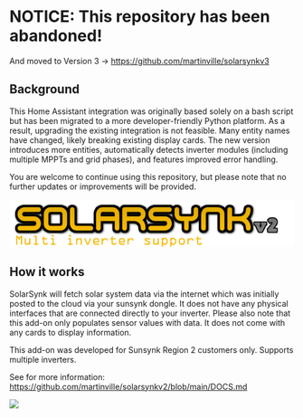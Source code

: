 # NOTICE: This repository has been abandoned!
And moved to Version 3 -> https://github.com/martinville/solarsynkv3

## Background
This Home Assistant integration was originally based solely on a bash script but has been migrated to a more developer-friendly Python platform. As a result, upgrading the existing integration is not feasible. Many entity names have changed, likely breaking existing display cards. The new version introduces more entities, automatically detects inverter modules (including multiple MPPTs and grid phases), and features improved error handling.

You are welcome to continue using this repository, but please note that no further updates or improvements will be provided.


![](https://github.com/martinville/solarsynk_test/blob/main/logo.png)


## How it works
SolarSynk will fetch solar system data via the internet which was initially posted to the cloud via your sunsynk dongle. It does not have any physical interfaces that are connected directly to your inverter. 
Please also note that this add-on only populates sensor values with data. It does not come with any cards to display information.

This add-on was developed for Sunsynk Region 2 customers only. Supports multiple inverters.

See for more information: https://github.com/martinville/solarsynkv2/blob/main/DOCS.md

![](https://github.com/martinville/solarsynk/blob/main/solarsynkstarted.png)
